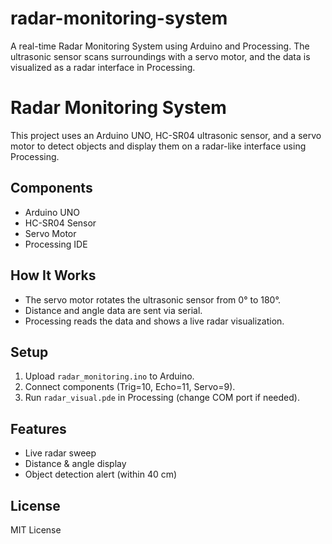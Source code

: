 # radar-monitoring-system
A real-time Radar Monitoring System using Arduino and Processing. The ultrasonic sensor scans surroundings with a servo motor, and the data is visualized as a radar interface in Processing.

# Radar Monitoring System

This project uses an Arduino UNO, HC-SR04 ultrasonic sensor, and a servo motor to detect objects and display them on a radar-like interface using Processing.

## Components
- Arduino UNO  
- HC-SR04 Sensor  
- Servo Motor  
- Processing IDE  

## How It Works
- The servo motor rotates the ultrasonic sensor from 0° to 180°.
- Distance and angle data are sent via serial.
- Processing reads the data and shows a live radar visualization.

## Setup
1. Upload `radar_monitoring.ino` to Arduino.
2. Connect components (Trig=10, Echo=11, Servo=9).
3. Run `radar_visual.pde` in Processing (change COM port if needed).

## Features
- Live radar sweep
- Distance & angle display
- Object detection alert (within 40 cm)

## License
MIT License

